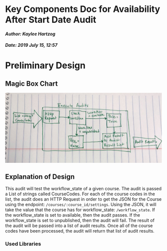 # Key Components Doc for Availability After Start Date Audit
#### *Author: Kaylee Hartzog*
#### *Date: 2019 July 15, 12:57*

# Preliminary Design

## Magic Box Chart

![Audit Key Components](images/magic-box.jpg)

<!-- Think through the process as much as makes sense, and then create a magic box chart with the whiteboard and place it here. -->

## Explanation of Design
This audit will test the workflow_state of a given course. The audit is passed a List of strings called CourseCodes. For each of the course codes in the list, the audit does an HTTP Request in order to get the JSON for the Course using the endpoint: `/courses/:course_id/settings`. Using the JSON, it will take the value that the course has for workflow_state: `/workflow_state`. If the workflow_state is set to available, then the audit passes. If the workflow_state is set to unpublished, then the audit will fail. The result of the audit will be passed into a list of audit results. Once all of the course codes have been processed, the audit will return that list of audit results.

### Used Libraries

<!-- ## Things to Consider Before Getting Project Approved
- Are there any approved libraries that I can use? [Link to Approved Library List]
- Are there design patterns that will help?  [Link to Design Patterns]
- Can I design it so that it is a general tool instead of a specific solution?
- How can it be easily expanded?
- What does the minimum viable product look like?

## Prep for Learning Phase
- What do I need to learn
- How will I learn it
- What will I do to learn it (prototypes/tutorials/research time limit?)
- What is the definition of done for my learning process
- How do I measure the progress of learning
- Is there a deliverable that can be created during the learning process? -->
